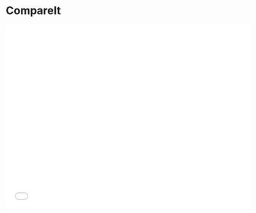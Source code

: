 # CompareIt
<iframe
      src="[https://drive.google.com/file/d/VIDEO_FILE_ID/preview](https://drive.google.com/file/d/1H71CIGBYKg152SwtO--LUEVk1K8ZCFE0/view?usp=sharing)"
      width="640"
      height="480"
      frameborder="0"
      allowfullscreen="true"
      webkitallowfullscreen="true"
      mozallowfullscreen="true"
    ></iframe>
